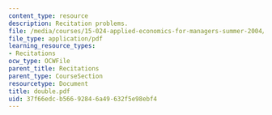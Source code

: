 ```yaml
---
content_type: resource
description: Recitation problems.
file: /media/courses/15-024-applied-economics-for-managers-summer-2004/37f66edcb56692846a49632f5e98ebf4_double.pdf
file_type: application/pdf
learning_resource_types:
- Recitations
ocw_type: OCWFile
parent_title: Recitations
parent_type: CourseSection
resourcetype: Document
title: double.pdf
uid: 37f66edc-b566-9284-6a49-632f5e98ebf4
---
```

